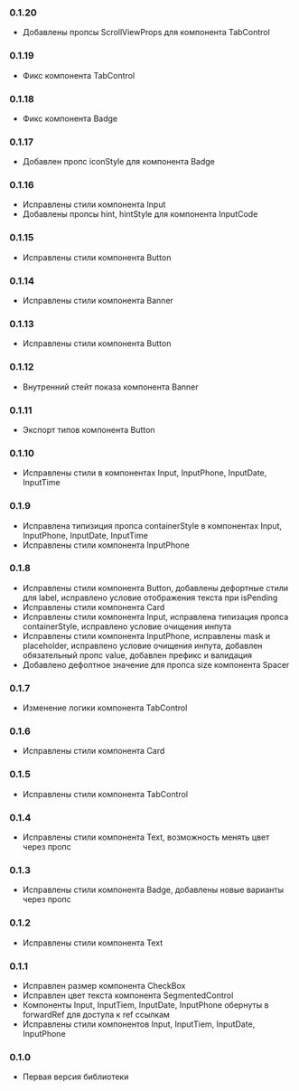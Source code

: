 ### 0.1.20

- Добавлены пропсы ScrollViewProps для компонента TabControl

### 0.1.19

- Фикс компонента TabControl

### 0.1.18

- Фикс компонента Badge

### 0.1.17

- Добавлен пропс iconStyle для компонента Badge

### 0.1.16

- Исправлены стили компонента Input
- Добавлены пропсы hint, hintStyle для компонента InputCode

### 0.1.15

- Исправлены стили компонента Button

### 0.1.14

- Исправлены стили компонента Banner

### 0.1.13

- Исправлены стили компонента Button

### 0.1.12

- Внутренний стейт показа компонента Banner

### 0.1.11

- Экспорт типов компонента Button

### 0.1.10

- Исправлены стили в компонентах Input, InputPhone, InputDate, InputTime

### 0.1.9

- Исправлена типизиция пропса containerStyle в компонентах Input, InputPhone, InputDate, InputTime
- Исправлены стили компонента InputPhone

### 0.1.8

- Исправлены стили компонента Button, добавлены дефортные стили для label, исправлено условие отображения текста при isPending
- Исправлены стили компонента Card
- Исправлены стили компонента Input, исправлена типизация пропса containerStyle, исправлено условие очищения инпута
- Исправлены стили компонента InputPhone, исправлены mask и placeholder, исправлено условие очищения инпута, добавлен обязательный пропс value, добавлен префикс и валидация
- Добавлено дефолтное значение для пропса size компонента Spacer

### 0.1.7

- Изменение логики компонента TabControl

### 0.1.6

- Исправлены стили компонента Card

### 0.1.5

- Исправлены стили компонента TabControl

### 0.1.4

- Исправлены стили компонента Text, возможность менять цвет через пропс

### 0.1.3

- Исправлены стили компонента Badge, добавлены новые варианты через пропс

### 0.1.2

- Исправлены стили компонента Text

### 0.1.1

- Исправлен размер компонента CheckBox
- Исправлен цвет текста компонента SegmentedControl
- Компоненты Input, InputTiem, InputDate, InputPhone обернуты в forwardRef для доступа к ref ссылкам
- Исправлены стили компонентов Input, InputTiem, InputDate, InputPhone

### 0.1.0

- Первая версия библиотеки
